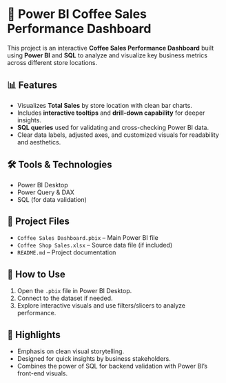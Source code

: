 # 🧾 Power BI Coffee Sales Performance Dashboard

This project is an interactive **Coffee Sales Performance Dashboard** built using **Power BI** and **SQL** to analyze and visualize key business metrics across different store locations.

## 📊 Features

- Visualizes **Total Sales** by store location with clean bar charts.
- Includes **interactive tooltips** and **drill-down capability** for deeper insights.
- **SQL queries** used for validating and cross-checking Power BI data.
- Clear data labels, adjusted axes, and customized visuals for readability and aesthetics.

## 🛠 Tools & Technologies

- Power BI Desktop  
- Power Query & DAX  
- SQL (for data validation)

## 📁 Project Files

- `Coffee Sales Dashboard.pbix` – Main Power BI file  
- `Coffee Shop Sales.xlsx` – Source data file (if included)  
- `README.md` – Project documentation

## 🚀 How to Use

1. Open the `.pbix` file in Power BI Desktop.  
2. Connect to the dataset if needed.  
3. Explore interactive visuals and use filters/slicers to analyze performance.

## 📌 Highlights

- Emphasis on clean visual storytelling.  
- Designed for quick insights by business stakeholders.  
- Combines the power of SQL for backend validation with Power BI’s front-end visuals.
